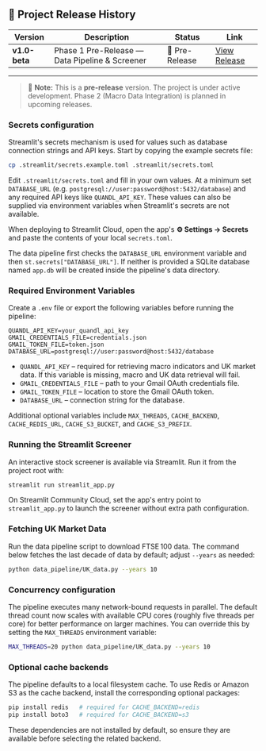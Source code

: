 ## 📢 Project Release History

| Version | Description | Status | Link |
|---|---|---|---|
| **v1.0-beta** | Phase 1 Pre-Release — Data Pipeline & Screener | 🚧 Pre-Release | [View Release](https://github.com/DataByRajesh/EquityAlphaEngine/releases/tag/v1.0-beta) |

---

> 📝 **Note:**
> This is a **pre-release** version. The project is under active development.
> Phase 2 (Macro Data Integration) is planned in upcoming releases.

### Secrets configuration

Streamlit's secrets mechanism is used for values such as database connection
strings and API keys. Start by copying the example secrets file:

```bash
cp .streamlit/secrets.example.toml .streamlit/secrets.toml
```

Edit `.streamlit/secrets.toml` and fill in your own values. At a minimum set
`DATABASE_URL` (e.g. `postgresql://user:password@host:5432/database`) and any
required API keys like `QUANDL_API_KEY`. These values can also be supplied via
environment variables when Streamlit's secrets are not available.

When deploying to Streamlit Cloud, open the app's **⚙️ Settings → Secrets** and
paste the contents of your local `secrets.toml`.

The data pipeline first checks the `DATABASE_URL` environment variable and then
`st.secrets["DATABASE_URL"]`. If neither is provided a SQLite database named
`app.db` will be created inside the pipeline's data directory.

### Required Environment Variables

Create a `.env` file or export the following variables before running the
pipeline:

```env
QUANDL_API_KEY=your_quandl_api_key
GMAIL_CREDENTIALS_FILE=credentials.json
GMAIL_TOKEN_FILE=token.json
DATABASE_URL=postgresql://user:password@host:5432/database
```

- `QUANDL_API_KEY` – required for retrieving macro indicators and UK market
  data. If this variable is missing, macro and UK data retrieval will fail.
- `GMAIL_CREDENTIALS_FILE` – path to your Gmail OAuth credentials file.
- `GMAIL_TOKEN_FILE` – location to store the Gmail OAuth token.
- `DATABASE_URL` – connection string for the database.

Additional optional variables include `MAX_THREADS`, `CACHE_BACKEND`,
`CACHE_REDIS_URL`, `CACHE_S3_BUCKET`, and `CACHE_S3_PREFIX`.

### Running the Streamlit Screener

An interactive stock screener is available via Streamlit. Run it from the
project root with:

```bash
streamlit run streamlit_app.py
```

On Streamlit Community Cloud, set the app's entry point to `streamlit_app.py`
to launch the screener without extra path configuration.

### Fetching UK Market Data

Run the data pipeline script to download FTSE 100 data. The command below
fetches the last decade of data by default; adjust `--years` as needed:

```bash
python data_pipeline/UK_data.py --years 10
```


### Concurrency configuration

The pipeline executes many network-bound requests in parallel. The default
thread count now scales with available CPU cores (roughly five threads per
core) for better performance on larger machines. You can override this by
setting the `MAX_THREADS` environment variable:

```bash
MAX_THREADS=20 python data_pipeline/UK_data.py --years 10
```


### Optional cache backends

The pipeline defaults to a local filesystem cache. To use Redis or Amazon S3
as the cache backend, install the corresponding optional packages:

```bash
pip install redis   # required for CACHE_BACKEND=redis
pip install boto3   # required for CACHE_BACKEND=s3
```

These dependencies are not installed by default, so ensure they are available
before selecting the related backend.

